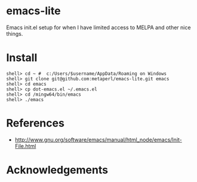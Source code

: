 # emacs-lite
Emacs init.el setup for when I have limited access to MELPA and other nice things.



# Install

    shell> cd ~ #  c:/Users/$username/AppData/Roaming on Windows
    shell> git clone git@github.com:metaperl/emacs-lite.git emacs
    shell> cd emacs
    shell> cp dot-emacs.el ~/.emacs.el
    shell> cd /mingw64/bin/emacs
    shell> ./emacs

# References

* http://www.gnu.org/software/emacs/manual/html_node/emacs/Init-File.html

# Acknowledgements

